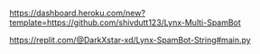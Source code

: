 https://dashboard.heroku.com/new?template=https://github.com/shivdutt123/Lynx-Multi-SpamBot

https://replit.com/@DarkXstar-xd/Lynx-SpamBot-String#main.py
